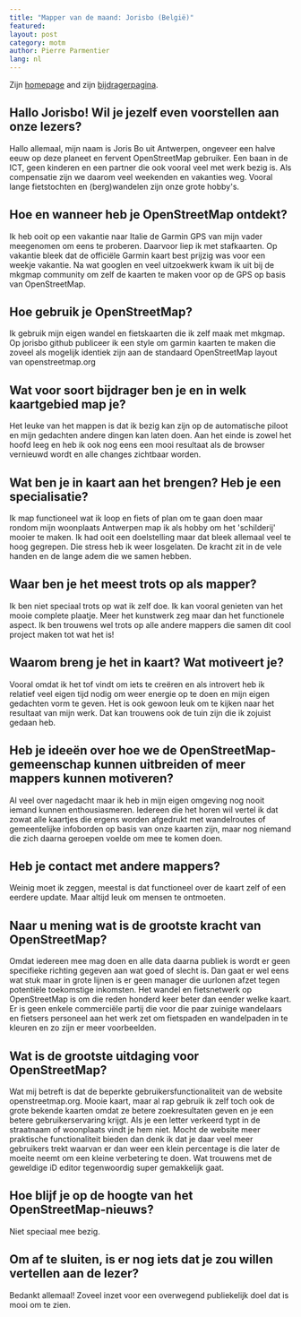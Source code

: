 ```yaml
---
title: "Mapper van de maand: Jorisbo (België)"
featured:
layout: post
category: motm
author: Pierre Parmentier
lang: nl
---
```


Zijn [homepage](https://www.openstreetmap.org/user/Jorisbo) and zijn [bijdragerpagina](https://hdyc.neis-one.org/?Jorisbo).

## Hallo Jorisbo! Wil je jezelf even voorstellen aan onze lezers?

Hallo allemaal, mijn naam is Joris Bo uit Antwerpen, ongeveer een halve eeuw op deze planeet en fervent OpenStreetMap gebruiker.
Een baan in de ICT, geen kinderen en een partner die ook vooral veel met werk bezig is. Als compensatie zijn we daarom veel weekenden en vakanties weg. Vooral lange fietstochten en (berg)wandelen zijn onze grote hobby's.

## Hoe en wanneer heb je OpenStreetMap ontdekt?

Ik heb ooit op een vakantie naar Italie de Garmin GPS van mijn vader meegenomen om eens te proberen. Daarvoor liep ik met stafkaarten. Op vakantie bleek dat de officiële Garmin kaart best prijzig was voor een weekje vakantie. Na wat googlen en veel uitzoekwerk kwam ik uit bij de mkgmap community om zelf de kaarten te maken voor op de GPS op basis van OpenStreetMap.

## Hoe gebruik je OpenStreetMap?

Ik  gebruik mijn eigen wandel en fietskaarten die ik zelf maak met mkgmap. Op jorisbo github publiceer ik een style om garmin kaarten te maken die zoveel als mogelijk identiek zijn aan de standaard OpenStreetMap layout van openstreetmap.org

## Wat voor soort bijdrager ben je en in welk kaartgebied map je?

Het leuke van het mappen is dat ik bezig kan zijn op de automatische piloot en mijn gedachten andere dingen kan laten doen. Aan het einde is zowel het hoofd leeg en heb ik ook nog eens een mooi resultaat als de browser vernieuwd wordt en alle changes zichtbaar worden.

## Wat ben je in kaart aan het brengen? Heb je een specialisatie?

Ik map functioneel wat ik loop en fiets of plan om te gaan doen maar rondom mijn woonplaats Antwerpen map ik als hobby om het 'schilderij' mooier te maken. Ik had ooit een doelstelling maar dat bleek allemaal veel te hoog gegrepen. Die stress heb ik weer losgelaten. De kracht zit in de vele handen en de lange adem die we samen hebben.

## Waar ben je het meest trots op als mapper?

Ik ben niet speciaal trots op wat ik zelf doe. Ik kan vooral genieten van het mooie complete plaatje. Meer het kunstwerk zeg maar dan het functionele aspect. Ik ben trouwens wel trots op alle andere mappers die samen dit cool project maken tot wat het is!

## Waarom breng je het in kaart? Wat motiveert je?

Vooral omdat ik het tof vindt om iets te creëren en als introvert heb ik relatief veel eigen tijd nodig om weer energie op te doen en mijn eigen gedachten vorm te geven. Het is ook gewoon leuk om te kijken naar het resultaat van mijn werk. Dat kan trouwens ook de tuin zijn die ik zojuist gedaan heb.

## Heb je ideeën over hoe we de OpenStreetMap-gemeenschap kunnen uitbreiden of meer mappers kunnen motiveren?

Al veel over nagedacht maar ik heb in mijn eigen omgeving nog nooit iemand kunnen enthousiasmeren. Iedereen die het horen wil vertel ik dat zowat alle kaartjes die ergens worden afgedrukt met wandelroutes of gemeentelijke infoborden op basis van onze kaarten zijn, maar nog niemand die zich daarna geroepen voelde om mee te komen doen.

## Heb je contact met andere mappers?

Weinig moet ik zeggen, meestal is dat functioneel over de kaart zelf of een eerdere update. Maar altijd leuk om mensen te ontmoeten.

## Naar u mening wat is de grootste kracht van OpenStreetMap?

Omdat iedereen mee mag doen en alle data daarna publiek is wordt er geen specifieke richting gegeven aan wat goed of slecht is. Dan gaat er wel eens wat stuk maar in grote lijnen is er geen manager die uurlonen afzet tegen potentiële toekomstige inkomsten. Het wandel en fietsnetwerk op OpenStreetMap is om die reden honderd keer beter dan eender welke kaart. Er is geen enkele commerciële partij die voor die paar zuinige wandelaars en fietsers personeel aan het werk zet om fietspaden en wandelpaden in te kleuren en zo zijn er meer voorbeelden.

## Wat is de grootste uitdaging voor OpenStreetMap?

Wat mij betreft is dat de beperkte gebruikersfunctionaliteit van de website openstreetmap.org. Mooie kaart, maar al rap gebruik ik zelf toch ook de grote bekende kaarten omdat ze betere zoekresultaten geven en je een betere gebruikerservaring krijgt. Als je een letter verkeerd typt in de straatnaam of woonplaats vindt je hem niet. Mocht de website meer praktische functionaliteit bieden dan denk ik dat je daar veel meer gebruikers trekt waarvan er dan weer een klein percentage is die later de moeite neemt om een kleine verbetering te doen. Wat trouwens met de geweldige iD editor tegenwoordig super gemakkelijk gaat.

## Hoe blijf je op de hoogte van het OpenStreetMap-nieuws?

Niet speciaal mee bezig.

## Om af te sluiten, is er nog iets dat je zou willen vertellen aan de lezer?

Bedankt allemaal! Zoveel inzet voor een overwegend publiekelijk doel dat is mooi om te zien.
